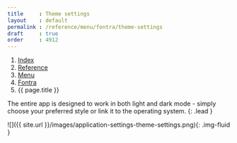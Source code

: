```yaml
---
title     : Theme settings
layout    : default
permalink : /reference/menu/fontra/theme-settings
draft     : true
order     : 4912
---
```


<nav aria-label="breadcrumb">
  <ol class="breadcrumb small">
    <li class="breadcrumb-item"><a href="{{ site.url }}">Index</a></li>
    <li class="breadcrumb-item"><a href="{{ site.url }}/reference">Reference</a></li>
    <li class="breadcrumb-item"><a href="{{ site.url }}/reference/menu">Menu</a></li>
    <li class="breadcrumb-item"><a href="{{ site.url }}/reference/menu/fontra">Fontra</a></li>
    <li class="breadcrumb-item active" aria-current="page">{{ page.title }}</li>
  </ol>
</nav>

The entire app is designed to work in both light and dark mode - simply choose your preferred style or link it to the operating system.
{: .lead }

![]({{ site.url }}/images/application-settings-theme-settings.png){: .img-fluid }